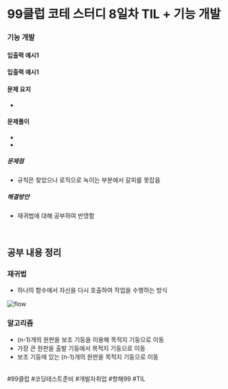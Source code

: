 # 99클럽 코테 스터디 8일차 TIL + 기능 개발

### 기능 개발



#### 입출력 예시1



#### 입출력 예시1



#### 문제 요지
- 

#### 문제풀이
- 
  
  - 

##### 문제점
- 규칙은 찾았으나 로직으로 녹이는 부분에서 갈피를 못잡음

##### 해결방안
- 재귀법에 대해 공부하여 반영함


<br>

## 공부 내용 정리

### 재귀법
- 하나의 함수에서 자신을 다시 호출하여 작업을 수행하는 방식

![flow](https://github.com/user-attachments/assets/ac9e4c55-48eb-4f9b-94be-f59e3f6a5886)


### 알고리즘
- (n-1)개의 원판을 보조 기둥을 이용해 목적지 기둥으로 이동
- 가장 큰 원판을 출발 기둥에서 목적지 기둥으로 이동
- 보조 기둥에 있는 (n-1)개의 원판을 목적지 기둥으로 이동


<br>
#99클럽 #코딩테스트준비 #개발자취업 #항해99 #TIL
